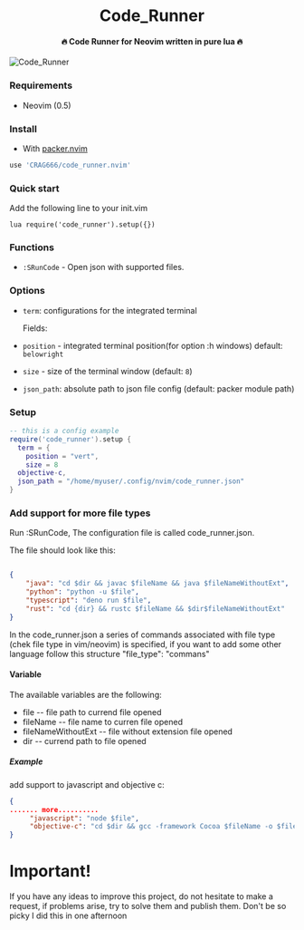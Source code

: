 <h1 align='center'>Code_Runner</h1>

<h4 align='center'>🔥 Code Runner for Neovim written in pure lua 🔥</h4>

![Code_Runner](https://i.ibb.co/XX43DDs/2021-04-26-00-34.png "Code Runner with python")

### Requirements

-   Neovim (0.5)

### Install

-   With [packer.nvim](https://github.com/wbthomason/packer.nvim)


```lua
use 'CRAG666/code_runner.nvim'
```
### Quick start

Add the following line to your init.vim

```vimscript
lua require('code_runner').setup({})
```

### Functions

-   `:SRunCode` - Open json  with supported files.


### Options

-   `term`: configurations for the integrated terminal

    Fields:

  - `position` - integrated terminal position(for option :h windows) default: `belowright`

  - `size` - size of the terminal window (default: `8`)

-   `json_path`: absolute path to json file config (default: packer module path)


### Setup

```lua
-- this is a config example
require('code_runner').setup {
  term = {
    position = "vert",
    size = 8
  objective-c,
  json_path = "/home/myuser/.config/nvim/code_runner.json"
}

```

### Add support for more file types
Run :SRunCode, The configuration file is called code_runner.json.

The file should look like this:

```` json

{
    "java": "cd $dir && javac $fileName && java $fileNameWithoutExt",
    "python": "python -u $file",
    "typescript": "deno run $file",
    "rust": "cd {dir} && rustc $fileName && $dir$fileNameWithoutExt"
}

````

In the code_runner.json a series of commands associated with file type (chek file type in vim/neovim) is specified, if you want to add some other language follow this structure "file_type": "commans"

#### Variable

The available variables are the following:

  * file  -- file path to currend file opened
  * fileName  -- file name to curren file opened
  * fileNameWithoutExt  -- file without extension file opened
  * dir  -- currend path to file opened

##### Example

add support to javascript and objective c:

```` json
{
....... more..........
     "javascript": "node $file",
     "objective-c": "cd $dir && gcc -framework Cocoa $fileName -o $fileNameWithoutExt && $dir$fileNameWithoutExt"
}
````
# Important!
If you have any ideas to improve this project, do not hesitate to make a request, if problems arise, try to solve them and publish them. Don't be so picky I did this in one afternoon
